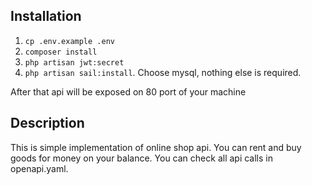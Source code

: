 ## Installation

1. ```cp .env.example .env```
2. ```composer install```
3. ```php artisan jwt:secret```
4. ```php artisan sail:install```. Choose mysql, nothing else is required.

After that api will be exposed on 80 port of your machine

## Description

This is simple implementation of online shop api. You can rent and buy goods for money on your balance. You can check all api calls in openapi.yaml.
